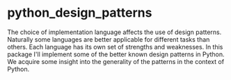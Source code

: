 # python_design_patterns
The choice of implementation language affects the use of design patterns. Naturally some languages are better applicable for different tasks than others. Each language has its own set of strengths and weaknesses. In this package I'll implement some of the better known design patterns in Python. We acquire some insight into the generality of the patterns in the context of Python.
